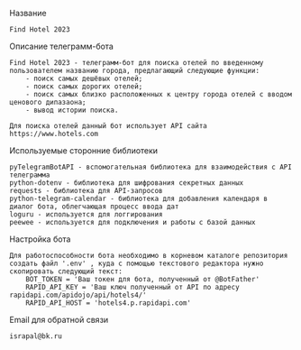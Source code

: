 Название

    Find Hotel 2023


Описание телеграмм-бота
    
    Find Hotel 2023 - телеграмм-бот для поиска отелей по введенному пользователем названию города, предлагающий следующие функции:
        - поиск самых дешёвых отелей;
        - поиск самых дорогих отелей;
        - поиск самых близко расположенных к центру города отелей с вводом ценового дипазаона;
        - вывод истории поиска.
    
    Для поиска отелей данный бот использует АPI сайта https://www.hotels.com

Используемые сторонние библиотеки

    pyTelegramBotAPI - вспомогательная библиотека для взаимодействия с API телеграмма
    python-dotenv - библиотека для шифрования секретных данных
    requests - библиотека для API-запросов
    python-telegram-calendar - библиотека для добавления календаря в диалог бота, облегчающая процесс ввода дат
    loguru - используется для логгирования
    peewee - используется для подключения и работы с базой данных

Настройка бота

    Для работоспособности бота необходимо в корневом каталоге репозитория создать файл '.env' , куда с помощью текстового редактора нужно скопировать следующий текст:
        BOT_TOKEN = 'Ваш токен для бота, полученный от @BotFather'
        RAPID_API_KEY = 'Ваш ключ полученный от API по адресу rapidapi.com/apidojo/api/hotels4/'
        RAPID_API_HOST = 'hotels4.p.rapidapi.com'

Email для обратной связи

    israpal@bk.ru
